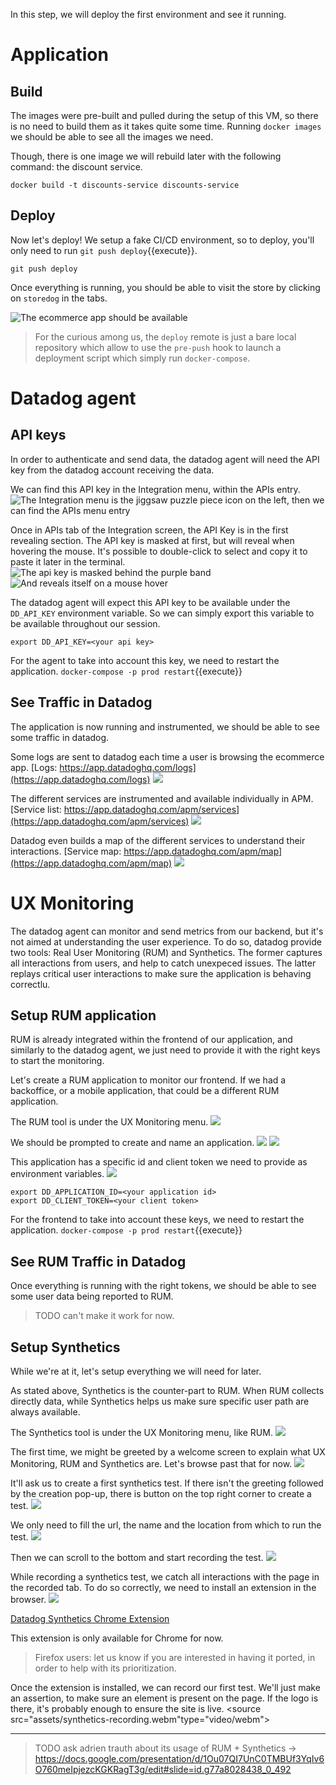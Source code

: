 In this step, we will deploy the first environment and see it running.

# Application

## Build

The images were pre-built and pulled during the setup of this VM, so there is no need to build them as it takes quite some time.
Running `docker images` we should be able to see all the images we need.

Though, there is one image we will rebuild later with the following command: the discount service.

```
docker build -t discounts-service discounts-service
```

## Deploy

Now let's deploy!
We setup a fake CI/CD environment, so to deploy, you'll only need to run `git push deploy`{{execute}}.

```
git push deploy
```

Once everything is running, you should be able to visit the store by clicking on `storedog` in the tabs.

![The ecommerce app should be available](assets/storedog.png)

> For the curious among us, the `deploy` remote is just a bare local repository which allow to use the `pre-push` hook to launch a deployment script which simply run `docker-compose`.

# Datadog agent

## API keys

In order to authenticate and send data, the datadog agent will need the API key from the datadog account receiving the data.

We can find this API key in the Integration menu, within the APIs entry.
![The Integration menu is the jiggsaw puzzle piece icon on the left, then we can find the APIs menu entry](assets/integrations.png)

Once in APIs tab of the Integration screen, the API Key is in the first revealing section.
The API key is masked at first, but will reveal when hovering the mouse.
It's possible to double-click to select and copy it to paste it later in the terminal.
![The api key is masked behind the purple band](assets/api-key-masked.png)
![And reveals itself on a mouse hover](assets/api-key-revealed.png)

The datadog agent will expect this API key to be available under the `DD_API_KEY` environment variable.
So we can simply export this variable to be available throughout our session.

```
export DD_API_KEY=<your api key>
```

For the agent to take into account this key, we need to restart the application.
`docker-compose -p prod restart`{{execute}}

## See Traffic in Datadog

The application is now running and instrumented, we should be able to see some traffic in datadog.

Some logs are sent to datadog each time a user is browsing the ecommerce app.
[Logs: https://app.datadoghq.com/logs](https://app.datadoghq.com/logs)
![](assets/logs.png)

The different services are instrumented and available individually in APM.
[Service list: https://app.datadoghq.com/apm/services](https://app.datadoghq.com/apm/services)
![](assets/logs.png)

Datadog even builds a map of the different services to understand their interactions.
[Service map: https://app.datadoghq.com/apm/map](https://app.datadoghq.com/apm/map)
![](assets/logs.png)

# UX Monitoring

The datadog agent can monitor and send metrics from our backend, but it's not aimed at understanding the user experience.
To do so, datadog provide two tools: Real User Monitoring (RUM) and Synthetics.
The former captures all interactions from users, and help to catch unexpeced issues.
The latter replays critical user interactions to make sure the application is behaving correctlu.

## Setup RUM application

RUM is already integrated within the frontend of our application, and similarly to the datadog agent, we just need to provide it with the right keys to start the monitoring.

Let's create a RUM application to monitor our frontend.
If we had a backoffice, or a mobile application, that could be a different RUM application.

The RUM tool is under the UX Monitoring menu.
![](assets/rum.png)

We should be prompted to create and name an application.
![](assets/rum-add-app.png)
![](assets/rum-setup-1.png)

This application has a specific id and client token we need to provide as environment variables.
![](assets/rum-setup-2.png)

```
export DD_APPLICATION_ID=<your application id>
export DD_CLIENT_TOKEN=<your client token>
```

For the frontend to take into account these keys, we need to restart the application.
`docker-compose -p prod restart`{{execute}}

## See RUM Traffic in Datadog

Once everything is running with the right tokens, we should be able to see some user data being reported to RUM.
> TODO can't make it work for now.

## Setup Synthetics

While we're at it, let's setup everything we will need for later.

As stated above, Synthetics is the counter-part to RUM. When RUM collects directly data, while Synthetics helps us make sure specific user path are always available.

The Synthetics tool is under the UX Monitoring menu, like RUM.
![](assets/synthetics.png)

The first time, we might be greeted by a welcome screen to explain what UX Monitoring, RUM and Synthetics are. Let's browse past that for now.
![](assets/synthetics-greetings.png)

It'll ask us to create a first synthetics test.
If there isn't the greeting followed by the creation pop-up, there is button on the top right corner to create a test.
![](assets/synthetics-start.png)

We only need to fill the url, the name and the location from which to run the test.
![](assets/synthetics-test-1.png)

Then we can scroll to the bottom and start recording the test.
![](assets/synthetics-test-2.png)

While recording a synthetics test, we catch all interactions with the page in the recorded tab. To do so correctly, we need to install an extension in the browser.
![](assets/synthetics-extension.png)

[Datadog Synthetics Chrome Extension](https://chrome.google.com/webstore/detail/datadog-test-recorder/kkbncfpddhdmkfmalecgnphegacgejoa)

This extension is only available for Chrome for now.
>Firefox users: let us know if you are interested in having it ported, in order to help with its prioritization.

Once the extension is installed, we can record our first test.
We'll just make an assertion, to make sure an element is present on the page.
If the logo is there, it's probably enough to ensure the site is live.
<source src="assets/synthetics-recording.webm"type="video/webm">

---

> TODO ask adrien trauth about its usage of RUM + Synthetics
-> https://docs.google.com/presentation/d/1Ou07QI7UnC0TMBUf3YqIv6O760meIpjezcKGKRagT3g/edit#slide=id.g77a8028438_0_492

